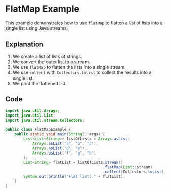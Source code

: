 # FlatMap Example

This example demonstrates how to use `flatMap` to flatten a list of lists into a single list using Java streams.

## Explanation

1. We create a list of lists of strings.
2. We convert the outer list to a stream.
3. We use `flatMap` to flatten the lists into a single stream.
4. We use `collect` with `Collectors.toList` to collect the results into a single list.
5. We print the flattened list.

## Code

```java
import java.util.Arrays;
import java.util.List;
import java.util.stream.Collectors;

public class FlatMapExample {
    public static void main(String[] args) {
        List<List<String>> listOfLists = Arrays.asList(
            Arrays.asList("a", "b", "c"),
            Arrays.asList("d", "e"),
            Arrays.asList("f", "g", "h")
        );
        List<String> flatList = listOfLists.stream()
                                           .flatMap(List::stream)
                                           .collect(Collectors.toList());
        System.out.println("Flat list: " + flatList);
    }
}
```